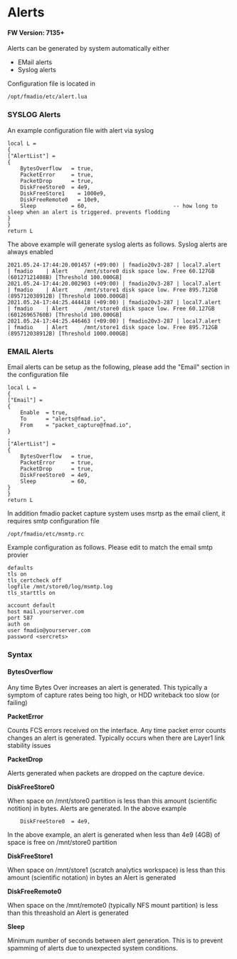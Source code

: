 # Alerts

#### FW Version: 7135+

Alerts can be generated by system automatically either

* EMail alerts
* Syslog alerts

Configuration file is located in 

```text
/opt/fmadio/etc/alert.lua
```

### SYSLOG Alerts

An example configuration file with alert via syslog

```text
local L =
{
["AlertList"] =
{
    BytesOverflow   = true,
    PacketError     = true,
    PacketDrop      = true,
    DiskFreeStore0  = 4e9,
    DiskFreeStore1    = 1000e9,
    DiskFreeRemote0   = 10e9,
    Sleep           = 60,                           -- how long to sleep when an alert is triggered. prevents flodding
}
}
return L

```

The above example will generate syslog alerts as follows. Syslog alerts are always enabled

```text
2021.05.24-17:44:20.001457 (+09:00) | fmadio20v3-287 | local7.alert    | fmadio    | Alert     /mnt/store0 disk space low. Free 60.127GB (60127121408B) [Threshold 100.000GB]
2021.05.24-17:44:20.002903 (+09:00) | fmadio20v3-287 | local7.alert    | fmadio    | Alert     /mnt/store1 disk space low. Free 895.712GB (895712038912B) [Threshold 1000.000GB]
2021.05.24-17:44:25.444418 (+09:00) | fmadio20v3-287 | local7.alert    | fmadio    | Alert     /mnt/store0 disk space low. Free 60.127GB (60126965760B) [Threshold 100.000GB]
2021.05.24-17:44:25.446463 (+09:00) | fmadio20v3-287 | local7.alert    | fmadio    | Alert     /mnt/store1 disk space low. Free 895.712GB (895712038912B) [Threshold 1000.000GB]

```

### EMAIL Alerts

Email alerts can be setup as the following, please add the "Email" section in the configuration file

```text
local L =
{
["Email"] =
{
    Enable  = true,
    To      = "alerts@fmad.io",
    From    = "packet_capture@fmad.io",
}
,
["AlertList"] =
{
    BytesOverflow   = true,
    PacketError     = true,
    PacketDrop      = true,
    DiskFreeStore0  = 4e9,
    Sleep           = 60, 
}
}
return L

```

In addition fmadio packet capture system uses msrtp as the email client, it requires smtp configuration file 

```text
/opt/fmadio/etc/msmtp.rc
```

Example configuration as follows. Please edit to match the email smtp provier

```text
defaults
tls on
tls_certcheck off
logfile /mnt/store0/log/msmtp.log
tls_starttls on

account default
host mail.yourserver.com
port 587
auth on
user fmadio@yourserver.com
password <sercrets>

```

### Syntax

#### BytesOverflow

Any time Bytes Over increases an alert is generated. This typically a symptom of capture rates being too high, or HDD writeback too slow \(or failing\)

**PacketError**

Counts FCS errors received on the interface. Any time packet error counts changes an alert is generated. Typically occurs when there are Layer1 link stability issues

**PacketDrop**

Alerts generated when packets are dropped on the capture device. 

**DiskFreeStore0**

When space on /mnt/store0 partition is less than this amount \(scientific notition\) in bytes. Alerts are generated. In the above example

```text
    DiskFreeStore0  = 4e9,
```

In the above example, an alert is generated when less than 4e9 \(4GB\) of space is free on /mnt/store0 partition

**DiskFreeStore1**

When space on /mnt/store1 \(scratch analytics workspace\) is less than this amount \(scientific notation\) in bytes an Alert is generated

**DiskFreeRemote0**

When space on the /mnt/remote0 \(typically NFS mount partition\) is less than this threashold an Alert is generated

**Sleep**

Minimum number of seconds between alert generation. This is to prevent spamming of alerts due to unexpected system conditions.





